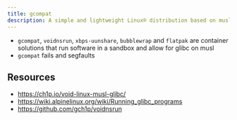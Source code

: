 ```yaml
---
title: gcompat
description: A simple and lightweight Linux® distribution based on musl libc and toybox
---
```


- `gcompat`, `voidnsrun`, `xbps-uunshare`, `bubblewrap` and `flatpak` are
container solutions that run software in a sandbox and allow for glibc on musl
- `gcompat` fails and segfaults

## Resources
- https://ch1p.io/void-linux-musl-glibc/
- https://wiki.alpinelinux.org/wiki/Running_glibc_programs
- https://github.com/gch1p/voidnsrun
